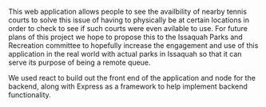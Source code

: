 This web application allows people to see the availbility of nearby tennis courts to solve this issue of having to physically be at certain locations in order to check to see if such courts were even avilable to use. For future plans of this project we hope to propose this to the Issaquah Parks and Recreation committee to hopefully increase the engagement and use of this application in the real world with actual parks in Issaquah so that it can serve its purpose of being a remote queue.

We used react to build out the front end of the application and node for the backend, along with Express as a framework to help implement backend functionality.